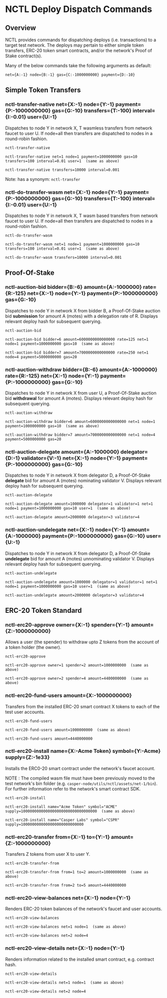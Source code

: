 # NCTL Deploy Dispatch Commands

## Overview

NCTL provides commands for dispatching deploys (i.e. transactions) to a target test network.  The deploys may pertain to either simple token transfers, ERC-20 token smart contracts, and/or the network's Proof of Stake contract(s).

Many of the below commands take the following arguments as default:

```
net={A:-1} node={B:-1} gas={C:-1000000000} payment={D:-10}
```

## Simple Token Transfers 

### nctl-transfer-native net={X:-1} node={Y:-1} payment={P:-1000000000} gas={G:-10} transfers={T:-100} interval={I:-0.01} user={U:-1}

Dispatches to node Y in network X, T wasmless transfers from network faucet to user U.  If node=all then transfers are dispatched to nodes in a round-robin fashion.

```
nctl-transfer-native

nctl-transfer-native net=1 node=1 payment=1000000000 gas=10 transfers=100 interval=0.01 user=1  (same as above)

nctl-transfer-native transfers=10000 interval=0.001
```

Note: has a synonym: `nctl-transfer`

### nctl-do-transfer-wasm net={X:-1} node={Y:-1} payment={P:-1000000000} gas={G:-10} transfers={T:-100} interval={I:-0.01} user={U:-1}

Dispatches to node Y in network X, T wasm based transfers from network faucet to user U.  If node=all then transfers are dispatched to nodes in a round-robin fashion.

```
nctl-do-transfer-wasm

nctl-do-transfer-wasm net=1 node=1 payment=1000000000 gas=10 transfers=100 interval=0.01 user=1  (same as above)

nctl-do-transfer-wasm transfers=10000 interval=0.001
```

## Proof-Of-Stake 

### nctl-auction-bid bidder={B:-6} amount={A:-1000000} rate={R:-125} net={X:-1} node={Y:-1} payment={P:-1000000000} gas={G:-10}

Dispatches to node Y in network X from bidder B, a Proof-Of-Stake auction bid **submission** for amount A (motes) with a delegation rate of R.  Displays relevant deploy hash for subsequent querying.

```
nctl-auction-bid

nctl-auction-bid bidder=6 amount=6000000000000000 rate=125 net=1 node=1 payment=1000000000 gas=10  (same as above)

nctl-auction-bid bidder=7 amount=7000000000000000 rate=250 net=1 node=4 payment=5000000000 gas=20
```

### nctl-auction-withdraw bidder={B:-6} amount={A:-1000000} rate={R:-125} net={X:-1} node={Y:-1} payment={P:-1000000000} gas={G:-10}

Dispatches to node Y in network X from user U, a Proof-Of-Stake auction bid **withdrawal** for amount A (motes).  Displays relevant deploy hash for subsequent querying.

```
nctl-auction-withdraw

nctl-auction-withdraw bidder=6 amount=6000000000000000 net=1 node=1 payment=1000000000 gas=10  (same as above)

nctl-auction-withdraw bidder=7 amount=7000000000000000 net=1 node=4 payment=5000000000 gas=20
```

### nctl-auction-delegate amount={A:-1000000} delegator={D:-1} validator={V:-1} net={X:-1} node={Y:-1} payment={P:-1000000000} gas={G:-10}

Dispatches to node Y in network X from delegator D, a Proof-Of-Stake **delegate** bid for amount A (motes) nominating validator V.  Displays relevant deploy hash for subsequent querying.

```
nctl-auction-delegate

nctl-auction-delegate amount=1000000 delegator=1 validator=1 net=1 node=1 payment=1000000000 gas=10 user=1  (same as above)

nctl-auction-delegate amount=2000000 delegator=3 validator=4
```

### nctl-auction-undelegate net={X:-1} node={Y:-1} amount={A:-1000000} payment={P:-1000000000} gas={G:-10} user={U:-1}

Dispatches to node Y in network X from delegator D, a Proof-Of-Stake **undelegate** bid for amount A (motes) unnominating validator V.  Displays relevant deploy hash for subsequent querying.

```
nctl-auction-undelegate

nctl-auction-undelegate amount=1000000 delegator=1 validator=1 net=1 node=1 payment=1000000000 gas=10 user=1  (same as above)

nctl-auction-undelegate amount=2000000 delegator=3 validator=4
```

## ERC-20 Token Standard 

### nctl-erc20-approve owner={X:-1} spender={Y:-1} amount={Z:-1000000000} 

Allows a user (the spender) to withdraw upto Z tokens from the account of a token holder (the owner).  

```
nctl-erc20-approve 

nctl-erc20-approve owner=1 spender=2 amount=1000000000  (same as above)

nctl-erc20-approve owner=2 spender=4 amount=4400000000  (same as above)
```

### nctl-erc20-fund-users amount={X:-1000000000} 

Transfers from the installed ERC-20 smart contract X tokens to each of the test user accounts.  

```
nctl-erc20-fund-users 

nctl-erc20-fund-users amount=1000000000  (same as above)

nctl-erc20-fund-users amount=4440000000  
```

### nctl-erc20-install name={X:-Acme Token} symbol={Y:-Acme} supply={Z:-1e33}  

Installs the ERC0-20 smart contract under the network's faucet account.  

NOTE : The compiled wasm file must have been previously moved to the test network's bin folder (e.g. `casper-node/utils/nctl/assets/net-1/bin`).  For further information refer to the network's smart contract SDK.

```
nctl-erc20-install 

nctl-erc20-install name="Acme Token" symbol="ACME" supply=1000000000000000000000000000000000  (same as above)

nctl-erc20-install name="Casper Labs" symbol="CSPR" supply=1000000000000000000000000000
```

### nctl-erc20-transfer from={X:-1} to={Y:-1} amount={Z:-1000000000} 

Transfers Z tokens from user X to user Y.  

```
nctl-erc20-transfer-from 

nctl-erc20-transfer-from from=1 to=2 amount=1000000000  (same as above)

nctl-erc20-transfer-from from=2 to=5 amount=4440000000  
```

### nctl-erc20-view-balances net={X:-1} node={Y:-1} 

Renders ERC-20 token balances of the network's faucet and user accounts.  

```
nctl-erc20-view-balances 

nctl-erc20-view-balances net=1 node=1  (same as above)

nctl-erc20-view-balances net=2 node=4
```

### nctl-erc20-view-details net={X:-1} node={Y:-1} 

Renders information related to the installed smart contract, e.g. contract hash.  

```
nctl-erc20-view-details 

nctl-erc20-view-details net=1 node=1  (same as above)

nctl-erc20-view-details net=2 node=4
```
